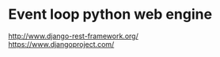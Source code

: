# Event loop python web engine

http://www.django-rest-framework.org/  
https://www.djangoproject.com/
